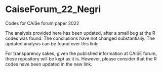 # CaiseForum_22_Negri
Codes for CAiSe forum paper 2022

The analysis provided here has been updated, after a small bug at the R codes was found. The conclusions have not changed substantially. The updated analysis can be found over this link: 

For transparency sakes, given the published information at CAiSE forum, these repository will be kept as it is. However, please consider that the R codes have been updated in the new link. 
